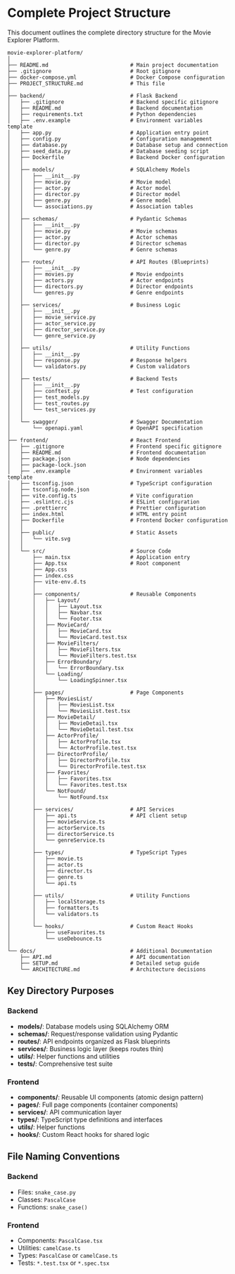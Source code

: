 # Complete Project Structure

This document outlines the complete directory structure for the Movie Explorer Platform.

```
movie-explorer-platform/
│
├── README.md                          # Main project documentation
├── .gitignore                         # Root gitignore
├── docker-compose.yml                 # Docker Compose configuration
├── PROJECT_STRUCTURE.md               # This file
│
├── backend/                           # Flask Backend
│   ├── .gitignore                     # Backend specific gitignore
│   ├── README.md                      # Backend documentation
│   ├── requirements.txt               # Python dependencies
│   ├── .env.example                   # Environment variables template
│   ├── app.py                         # Application entry point
│   ├── config.py                      # Configuration management
│   ├── database.py                    # Database setup and connection
│   ├── seed_data.py                   # Database seeding script
│   ├── Dockerfile                     # Backend Docker configuration
│   │
│   ├── models/                        # SQLAlchemy Models
│   │   ├── __init__.py
│   │   ├── movie.py                   # Movie model
│   │   ├── actor.py                   # Actor model
│   │   ├── director.py                # Director model
│   │   ├── genre.py                   # Genre model
│   │   └── associations.py            # Association tables
│   │
│   ├── schemas/                       # Pydantic Schemas
│   │   ├── __init__.py
│   │   ├── movie.py                   # Movie schemas
│   │   ├── actor.py                   # Actor schemas
│   │   ├── director.py                # Director schemas
│   │   └── genre.py                   # Genre schemas
│   │
│   ├── routes/                        # API Routes (Blueprints)
│   │   ├── __init__.py
│   │   ├── movies.py                  # Movie endpoints
│   │   ├── actors.py                  # Actor endpoints
│   │   ├── directors.py               # Director endpoints
│   │   └── genres.py                  # Genre endpoints
│   │
│   ├── services/                      # Business Logic
│   │   ├── __init__.py
│   │   ├── movie_service.py
│   │   ├── actor_service.py
│   │   ├── director_service.py
│   │   └── genre_service.py
│   │
│   ├── utils/                         # Utility Functions
│   │   ├── __init__.py
│   │   ├── response.py                # Response helpers
│   │   └── validators.py              # Custom validators
│   │
│   ├── tests/                         # Backend Tests
│   │   ├── __init__.py
│   │   ├── conftest.py                # Test configuration
│   │   ├── test_models.py
│   │   ├── test_routes.py
│   │   └── test_services.py
│   │
│   └── swagger/                       # Swagger Documentation
│       └── openapi.yaml               # OpenAPI specification
│
├── frontend/                          # React Frontend
│   ├── .gitignore                     # Frontend specific gitignore
│   ├── README.md                      # Frontend documentation
│   ├── package.json                   # Node dependencies
│   ├── package-lock.json
│   ├── .env.example                   # Environment variables template
│   ├── tsconfig.json                  # TypeScript configuration
│   ├── tsconfig.node.json
│   ├── vite.config.ts                 # Vite configuration
│   ├── .eslintrc.cjs                  # ESLint configuration
│   ├── .prettierrc                    # Prettier configuration
│   ├── index.html                     # HTML entry point
│   ├── Dockerfile                     # Frontend Docker configuration
│   │
│   ├── public/                        # Static Assets
│   │   └── vite.svg
│   │
│   └── src/                           # Source Code
│       ├── main.tsx                   # Application entry
│       ├── App.tsx                    # Root component
│       ├── App.css
│       ├── index.css
│       ├── vite-env.d.ts
│       │
│       ├── components/                # Reusable Components
│       │   ├── Layout/
│       │   │   ├── Layout.tsx
│       │   │   ├── Navbar.tsx
│       │   │   └── Footer.tsx
│       │   ├── MovieCard/
│       │   │   ├── MovieCard.tsx
│       │   │   └── MovieCard.test.tsx
│       │   ├── MovieFilters/
│       │   │   ├── MovieFilters.tsx
│       │   │   └── MovieFilters.test.tsx
│       │   ├── ErrorBoundary/
│       │   │   └── ErrorBoundary.tsx
│       │   └── Loading/
│       │       └── LoadingSpinner.tsx
│       │
│       ├── pages/                     # Page Components
│       │   ├── MoviesList/
│       │   │   ├── MoviesList.tsx
│       │   │   └── MoviesList.test.tsx
│       │   ├── MovieDetail/
│       │   │   ├── MovieDetail.tsx
│       │   │   └── MovieDetail.test.tsx
│       │   ├── ActorProfile/
│       │   │   ├── ActorProfile.tsx
│       │   │   └── ActorProfile.test.tsx
│       │   ├── DirectorProfile/
│       │   │   ├── DirectorProfile.tsx
│       │   │   └── DirectorProfile.test.tsx
│       │   ├── Favorites/
│       │   │   ├── Favorites.tsx
│       │   │   └── Favorites.test.tsx
│       │   └── NotFound/
│       │       └── NotFound.tsx
│       │
│       ├── services/                  # API Services
│       │   ├── api.ts                 # API client setup
│       │   ├── movieService.ts
│       │   ├── actorService.ts
│       │   ├── directorService.ts
│       │   └── genreService.ts
│       │
│       ├── types/                     # TypeScript Types
│       │   ├── movie.ts
│       │   ├── actor.ts
│       │   ├── director.ts
│       │   ├── genre.ts
│       │   └── api.ts
│       │
│       ├── utils/                     # Utility Functions
│       │   ├── localStorage.ts
│       │   ├── formatters.ts
│       │   └── validators.ts
│       │
│       └── hooks/                     # Custom React Hooks
│           ├── useFavorites.ts
│           └── useDebounce.ts
│
└── docs/                              # Additional Documentation
    ├── API.md                         # API documentation
    ├── SETUP.md                       # Detailed setup guide
    └── ARCHITECTURE.md                # Architecture decisions
```

## Key Directory Purposes

### Backend
- **models/**: Database models using SQLAlchemy ORM
- **schemas/**: Request/response validation using Pydantic
- **routes/**: API endpoints organized as Flask blueprints
- **services/**: Business logic layer (keeps routes thin)
- **utils/**: Helper functions and utilities
- **tests/**: Comprehensive test suite

### Frontend
- **components/**: Reusable UI components (atomic design pattern)
- **pages/**: Full page components (container components)
- **services/**: API communication layer
- **types/**: TypeScript type definitions and interfaces
- **utils/**: Helper functions
- **hooks/**: Custom React hooks for shared logic

## File Naming Conventions

### Backend
- Files: `snake_case.py`
- Classes: `PascalCase`
- Functions: `snake_case()`

### Frontend
- Components: `PascalCase.tsx`
- Utilities: `camelCase.ts`
- Types: `PascalCase` or `camelCase.ts`
- Tests: `*.test.tsx` or `*.spec.tsx`